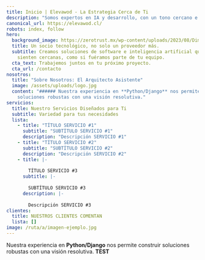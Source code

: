 ```yaml
---
title: Inicio | Elevawod - La Estrategia Cerca de Ti
description: "Somos expertos en IA y desarrollo, con un tono cercano e innovador. "
canonical_url: https://elevawod.cl/
robots: index, follow
hero:
  background_image: https://zerotrust.mx/wp-content/uploads/2023/08/Dimensiones-personalizadas-1000x600-px.jpg
  title: Un socio tecnológico, no solo un proveedor más.
  subtitle: Creamos soluciones de software e inteligencia artificial que se
    sienten cercanas, como si fuéramos parte de tu equipo.
  cta_text: Trabajemos juntos en tu próximo proyecto.
  cta_url: /contacto
nosotros:
  title: "Sobre Nosotros: El Arquitecto Asistente"
  image: /assets/uploads/logo.jpg
  content: "###### Nuestra experiencia en **Python/Django** nos permite construir
    soluciones robustas con una visión resolutiva."
servicios:
  title: Nuestro Servicios Diseñados para Ti
  subtitle: Variedad para tus necesidades
  lista:
    - title: "TÍTULO SERVICIO #1"
      subtitle: "SUBTÍTULO SERVICIO #1"
      description: "Descripción SERVICIO #1"
    - title: "TÍTULO SERVICIO #2"
      subtitle: "SUBTÍTULO SERVICIO #2"
      description: "Descripción SERVICIO #2"
    - title: |-
        
        TÍTULO SERVICIO #3
      subtitle: |-
        
        SUBTÍTULO SERVICIO #3
      description: |-
        
        Descripción SERVICIO #3
clientes:
  title: NUESTROS CLIENTES COMENTAN
  lista: []
image: /ruta/a/imagen-ejemplo.jpg
---
```

Nuestra experiencia en **Python/Django** nos permite construir soluciones robustas con una visión resolutiva. **TEST**
